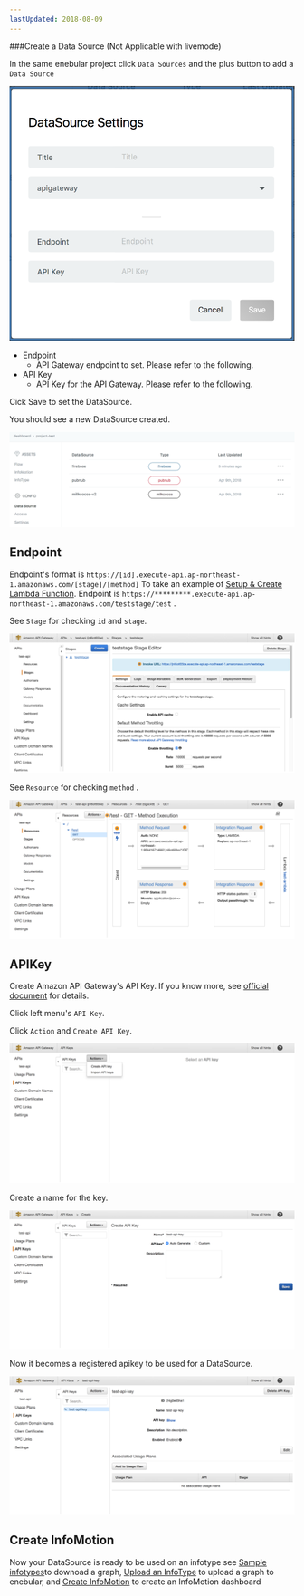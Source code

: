 ```yaml
---
lastUpdated: 2018-08-09
---
```


###Create a Data Source (Not Applicable with livemode) 

In the same enebular project click `Data Sources` and the plus button to add a `Data Source`

![CreateDataSource-createModal](./../../../../img/InfoMotion/DataSource/APIGateway/CreateDataSource-createModal.png)


* Endpoint
	* API Gateway endpoint to set. Please refer to the following.
* API Key
	* API Key for the API Gateway. Please refer to the following.

Cick Save to set the DataSource.

You should see a new DataSource created.

![CreateDataSource-addNewOne](./../../../../img/InfoMotion/DataSource/APIGateway/CreateDataSource-addNewOne.png)


## Endpoint

Endpoint's format is `https://[id].execute-api.ap-northeast-1.amazonaws.com/[stage]/[method]` 
To take an example of  [Setup & Create Lambda Function](./CreateLambdaFunction.md). Endpoint is `https://*********.execute-api.ap-northeast-1.amazonaws.com/teststage/test` .

See `Stage` for checking `id` and `stage`.

![CreateDataSource-endpoint-en](./../../../../img/InfoMotion/DataSource/APIGateway/CreateDataSource-endpoint-en.png)


See `Resource`  for checking `method` . 

![CreateDataSource-endpointMethod-en](./../../../../img/InfoMotion/DataSource/APIGateway/CreateDataSource-endpointMethod-en.png)


## APIKey

Create Amazon API Gateway's API Key.
If you know more, see [official document](https://aws.amazon.com/documentation/apigateway/?nc1=h_ls) for details.

Click left menu's `API Key`.

Click `Action`  and `Create API Key`.

![CreateDataSource-createAPI-en](./../../../../img/InfoMotion/DataSource/APIGateway/CreateDataSource-createAPI-en.png)

Create a name for the key.

![CreateDataSource-nameAPIKey-en](./../../../../img/InfoMotion/DataSource/APIGateway/CreateDataSource-nameAPIKey-en.png)

Now it becomes a registered apikey to be used for a DataSource.

![CreateDataSource-confirmAPIKey-en](./../../../../img/InfoMotion/DataSource/APIGateway/CreateDataSource-confirmAPIKey-en.png)

## Create InfoMotion

Now your DataSource is ready to be used on an infotype see 
[Sample infotypes](./../../SampleInfoTypes.md)to downoad a graph, 
[Upload an InfoType](./../../UploadInfoType.md) to upload a graph to enebular, 
and [Create InfoMotion](./../../CreateInfoMotion.md) to create an InfoMotion dashboard

